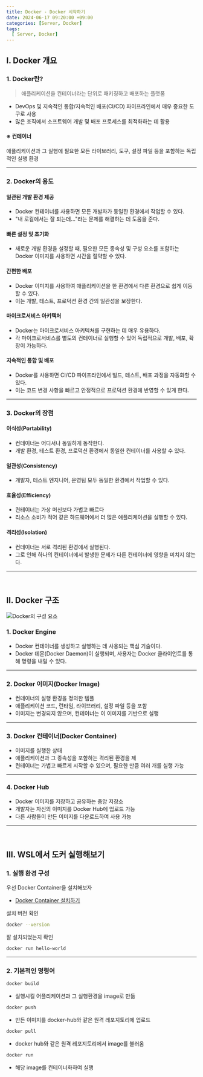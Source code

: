 ```yaml
---
title: Docker - Docker 시작하기
date: 2024-06-17 09:20:00 +09:00
categories: [Server, Docker]
tags:
  [ Server, Docker]
---
```


## Ⅰ. Docker 개요

### 1. Docker란?

> 애플리케이션을 컨테이너라는 단위로 패키징하고 배포하는 플랫폼

- DevOps 및 지속적인 통합/지속적인 배포(CI/CD) 파이프라인에서 매우 중요한 도구로 사용
- 많은 조직에서 소프트웨어 개발 및 배포 프로세스를 최적화하는 데 활용

#### ※ 컨테이너

애플리케이션과 그 실행에 필요한 모든 라이브러리, 도구, 설정 파일 등을 포함하는 독립적인 실행 환경

---

### 2. Docker의 용도

#### 일관된 개발 환경 제공
- Docker 컨테이너를 사용하면 모든 개발자가 동일한 환경에서 작업할 수 있다.
- "내 로컬에서는 잘 되는데..."라는 문제를 해결하는 데 도움을 준다.

#### 빠른 설정 및 초기화
- 새로운 개발 환경을 설정할 때, 필요한 모든 종속성 및 구성 요소를 포함하는 Docker 이미지를 사용하면 시간을 절약할 수 있다.

#### 간편한 배포
- Docker 이미지를 사용하여 애플리케이션을 한 환경에서 다른 환경으로 쉽게 이동할 수 있다.
- 이는 개발, 테스트, 프로덕션 환경 간의 일관성을 보장한다.

#### 마이크로서비스 아키텍처
- Docker는 마이크로서비스 아키텍처를 구현하는 데 매우 유용하다.
- 각 마이크로서비스를 별도의 컨테이너로 실행할 수 있어 독립적으로 개발, 배포, 확장이 가능하다.

#### 지속적인 통합 및 배포
- Docker를 사용하면 CI/CD 파이프라인에서 빌드, 테스트, 배포 과정을 자동화할 수 있다.
- 이는 코드 변경 사항을 빠르고 안정적으로 프로덕션 환경에 반영할 수 있게 한다.

---

### 3. Docker의 장점

#### 이식성(Portability)
- 컨테이너는 어디서나 동일하게 동작한다.
- 개발 환경, 테스트 환경, 프로덕션 환경에서 동일한 컨테이너를 사용할 수 있다.

#### 일관성(Consistency)
- 개발자, 테스트 엔지니어, 운영팀 모두 동일한 환경에서 작업할 수 있다.

#### 효율성(Efficiency)
- 컨테이너는 가상 머신보다 가볍고 빠르다
- 리소스 소비가 적어 같은 하드웨어에서 더 많은 애플리케이션을 실행할 수 있다.

#### 격리성(Isolation)
- 컨테이너는 서로 격리된 환경에서 실행된다.
- 그로 인해 하나의 컨테이너에서 발생한 문제가 다른 컨테이너에 영향을 미치지 않는다.

---
<br>

## Ⅱ. Docker 구조

![Docker의 구성 요소](https://images.velog.io/images/koo8624/post/be830b85-c877-4a85-af14-c2a8a034326c/architecture.svg)


### 1. Docker Engine

- Docker 컨테이너를 생성하고 실행하는 데 사용되는 핵심 기술이다.
- Docker 데몬(Docker Daemon)이 실행되며, 사용자는 Docker 클라이언트를 통해 명령을 내릴 수 있다.

---

### 2. Docker 이미지(Docker Image)

- 컨테이너의 실행 환경을 정의한 템플
- 애플리케이션 코드, 런타임, 라이브러리, 설정 파일 등을 포함
- 이미지는 변경되지 않으며, 컨테이너는 이 이미지를 기반으로 실행

---

### 3. Docker 컨테이너(Docker Container)

- 이미지를 실행한 상태
- 애플리케이션과 그 종속성을 포함하는 격리된 환경을 제
- 컨테이너는 가볍고 빠르게 시작할 수 있으며, 필요한 만큼 여러 개를 실행 가능

---

### 4. Docker Hub

- Docker 이미지를 저장하고 공유하는 중앙 저장소
- 개발자는 자신의 이미지를 Docker Hub에 업로드 가능
- 다른 사람들이 만든 이미지를 다운로드하여 사용 가능

---
<br>

## Ⅲ. WSL에서 도커 실행해보기

### 1. 실행 환경 구성

우선 Docker Container을 설치해보자
- [Docker Container 설치하기](https://koneweekk.github.io/posts/docker_install/)


설치 버전 확인

```bash
docker --version
```

잘 설치되었는지 확인

```bash
docker run hello-world
```

---

### 2. 기본적인 명령어

```bash
docker build
```

- 실행시킬 어플리케이션과 그 실행환경을 image로 만듦

```bash
docker push
```

- 만든 이미지를 docker-hub와 같은 원격 레포지토리에 업로드


```bash
docker pull
```

- docker hub와 같은 원격 레포지토리에서 image를 불러옴

```bash
docker run
```

- 해당 image를 컨테이너화하여 실행
